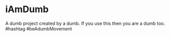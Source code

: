 # iAmDumb
A dumb project created by a dumb.
If you use this then you are a dumb too.
#hashtag #beAdumbMovement
